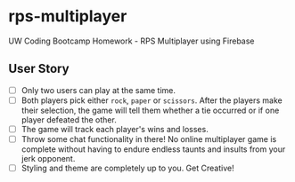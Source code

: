 # rps-multiplayer
UW Coding Bootcamp Homework - RPS Multiplayer using Firebase
## User Story
- [ ] Only two users can play at the same time.
- [ ] Both players pick either `rock`, `paper` or `scissors`. After the players make their selection, the game will tell them whether a tie occurred or if one player defeated the other.
- [ ] The game will track each player's wins and losses.
- [ ] Throw some chat functionality in there! No online multiplayer game is complete without having to endure endless taunts and insults from your jerk opponent.
- [ ] Styling and theme are completely up to you. Get Creative!
